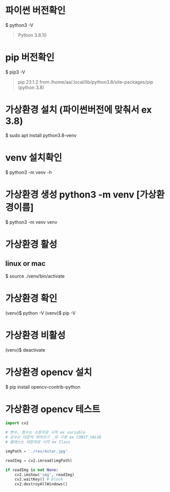 # 파이썬 버전확인
$ python3 -V
> Python 3.8.10

# pip 버전확인
$ pip3 -V
> pip 23.1.2 from /home/aa/.local/lib/python3.8/site-packages/pip (python 3.8)

# 가상환경 설치 (파이썬버전에 맞춰서 ex 3.8)
$ sudo apt install python3.8-venv

# venv 설치확인
$ python3 -m venv -h

# 가상환경 생성 python3 -m venv [가상환경이름]
$ python3 -m venv venv

# 가상환경 활성
## linux or mac
$ source ./venv/bin/activate

# 가상환경 확인
(venv)$ python -V
(venv)$ pip -V

# 가상환경 비활성
(venv)$ deactivate

# 가상환경 opencv 설치
$ pip install opencv-contrib-python

# 가상환경 opencv 테스트
```py
import cv2

# 변수, 함수는 소문자로 시작 ex variable
# 상수는 대문자 띄어쓰기 _로 구분 ex CONST_VALUE
# 클래스는 대문자로 시작 ex Class

imgPath = './res/4star.jpg'

readImg = cv2.imread(imgPath)

if readImg is not None:
    cv2.imshow('img', readImg)
    cv2.waitKey() # block
    cv2.destroyAllWindows()
```
